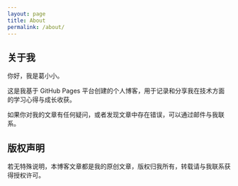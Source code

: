 ```yaml
---
layout: page
title: About
permalink: /about/
---
```


## 关于我

你好，我是葛小小。

这是我基于 GitHub Pages 平台创建的个人博客，用于记录和分享我在技术方面的学习心得与成长收获。

如果你对我的文章有任何疑问，或者发现文章中存在错误，可以通过邮件与我联系。

## 版权声明

若无特殊说明，本博客文章都是我的原创文章，版权归我所有，转载请与我联系获得授权许可。
